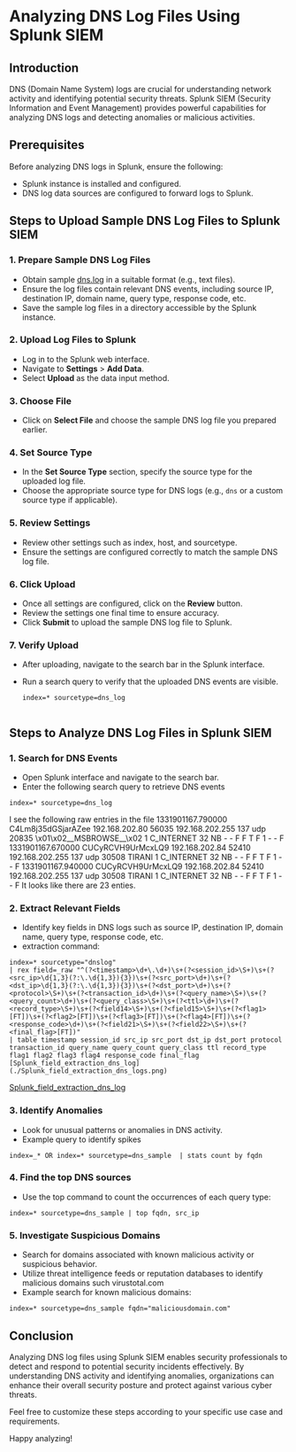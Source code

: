 # Analyzing DNS Log Files Using Splunk SIEM

## Introduction
DNS (Domain Name System) logs are crucial for understanding network activity and identifying potential security threats. Splunk SIEM (Security Information and Event Management) provides powerful capabilities for analyzing DNS logs and detecting anomalies or malicious activities.

## Prerequisites
Before analyzing DNS logs in Splunk, ensure the following:
- Splunk instance is installed and configured.
- DNS log data sources are configured to forward logs to Splunk.

## Steps to Upload Sample DNS Log Files to Splunk SIEM

### 1. Prepare Sample DNS Log Files
- Obtain sample [dns.log](./dns.log.gz) in a suitable format (e.g., text files).
- Ensure the log files contain relevant DNS events, including source IP, destination IP, domain name, query type, response code, etc.
- Save the sample log files in a directory accessible by the Splunk instance.

### 2. Upload Log Files to Splunk
- Log in to the Splunk web interface.
- Navigate to **Settings** > **Add Data**.
- Select **Upload** as the data input method.

### 3. Choose File
- Click on **Select File** and choose the sample DNS log file you prepared earlier.

### 4. Set Source Type
- In the **Set Source Type** section, specify the source type for the uploaded log file.
- Choose the appropriate source type for DNS logs (e.g., `dns` or a custom source type if applicable).

### 5. Review Settings
- Review other settings such as index, host, and sourcetype.
- Ensure the settings are configured correctly to match the sample DNS log file.

### 6. Click Upload
- Once all settings are configured, click on the **Review** button.
- Review the settings one final time to ensure accuracy.
- Click **Submit** to upload the sample DNS log file to Splunk.

### 7. Verify Upload
- After uploading, navigate to the search bar in the Splunk interface.
- Run a search query to verify that the uploaded DNS events are visible.
  
  ```spl
  index=* sourcetype=dns_log


## Steps to Analyze DNS Log Files in Splunk SIEM

### 1. Search for DNS Events   
- Open Splunk interface and navigate to the search bar.   
- Enter the following search query to retrieve DNS events   
```
index=* sourcetype=dns_log
```
I see the following raw entries in the file
1331901167.790000	C4Lm8j35dGSjarAZee	192.168.202.80	56035	192.168.202.255	137	udp	20835	\x01\x02__MSBROWSE__\x02	1	C_INTERNET	32	NB	-	-	F	F	T	F	1	-	-	F
1331901167.670000	CUCyRCVH9UrMcxLQ9	192.168.202.84	52410	192.168.202.255	137	udp	30508	TIRANI	1	C_INTERNET	32	NB	-	-	F	F	T	F	1	-	-	F
1331901167.940000	CUCyRCVH9UrMcxLQ9	192.168.202.84	52410	192.168.202.255	137	udp	30508	TIRANI	1	C_INTERNET	32	NB	-	-	F	F	T	F	1	-	-	F
It looks like there are 23 enties.

### 2. Extract Relevant Fields
- Identify key fields in DNS logs such as source IP, destination IP, domain name, query type, response code, etc.   
- extraction command:
```
index=* sourcetype="dnslog"
| rex field=_raw "^(?<timestamp>\d+\.\d+)\s+(?<session_id>\S+)\s+(?<src_ip>\d{1,3}(?:\.\d{1,3}){3})\s+(?<src_port>\d+)\s+(?<dst_ip>\d{1,3}(?:\.\d{1,3}){3})\s+(?<dst_port>\d+)\s+(?<protocol>\S+)\s+(?<transaction_id>\d+)\s+(?<query_name>\S+)\s+(?<query_count>\d+)\s+(?<query_class>\S+)\s+(?<ttl>\d+)\s+(?<record_type>\S+)\s+(?<field14>\S+)\s+(?<field15>\S+)\s+(?<flag1>[FT])\s+(?<flag2>[FT])\s+(?<flag3>[FT])\s+(?<flag4>[FT])\s+(?<response_code>\d+)\s+(?<field21>\S+)\s+(?<field22>\S+)\s+(?<final_flag>[FT])"
| table timestamp session_id src_ip src_port dst_ip dst_port protocol transaction_id query_name query_count query_class ttl record_type flag1 flag2 flag3 flag4 response_code final_flag
[Splunk_field_extraction_dns_log](./Splunk_field_extraction_dns_logs.png)

```
[Splunk_field_extraction_dns_log](./Splunk_field_extraction_dns_logs.png)

### 3. Identify Anomalies
- Look for unusual patterns or anomalies in DNS activity.
- Example query to identify spikes
```
index=_* OR index=* sourcetype=dns_sample  | stats count by fqdn
```

### 4. Find the top DNS sources
- Use the top command to count the occurrences of each query type:   
```
index=* sourcetype=dns_sample | top fqdn, src_ip
```



### 5. Investigate Suspicious Domains
- Search for domains associated with known malicious activity or suspicious behavior.
- Utilize threat intelligence feeds or reputation databases to identify malicious domains such virustotal.com
- Example search for known malicious domains:
```
index=* sourcetype=dns_sample fqdn="maliciousdomain.com"
```

## Conclusion
Analyzing DNS log files using Splunk SIEM enables security professionals to detect and respond to potential security incidents effectively. By understanding DNS activity and identifying anomalies, organizations can enhance their overall security posture and protect against various cyber threats.

Feel free to customize these steps according to your specific use case and requirements. 

Happy analyzing!


